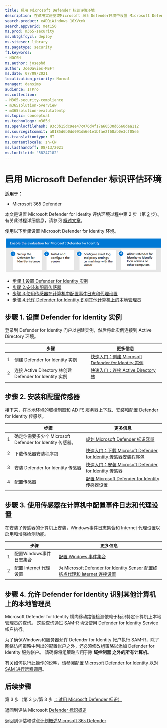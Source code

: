 ```yaml
---
title: 启用 Microsoft Defender 标识评估环境
description: 在试用实验室或Microsoft 365 Defender环境中设置 Microsoft Defender for Identity，&配置传感器，并发现其他计算机上的本地管理员。
search.product: eADQiWindows 10XVcnh
search.appverid: met150
ms.prod: m365-security
ms.mktglfcycl: deploy
ms.sitesec: library
ms.pagetype: security
f1.keywords:
- NOCSH
ms.author: josephd
author: JoeDavies-MSFT
ms.date: 07/09/2021
localization_priority: Normal
manager: dansimp
audience: ITPro
ms.collection:
- M365-security-compliance
- m365solution-overview
- m365solution-evalutatemtp
ms.topic: conceptual
ms.technology: m365d
ms.openlocfilehash: 93c3b15dc9ee47c076d4f17a60530d6660dea112
ms.sourcegitcommit: a0185d6b0dd091db6e1e1bfae2f68ab0e3cf05e5
ms.translationtype: MT
ms.contentlocale: zh-CN
ms.lasthandoff: 08/13/2021
ms.locfileid: "58247182"
---
```

# <a name="enable-the-evaluation-environment-for-microsoft-defender-for-identity"></a>启用 Microsoft Defender 标识评估环境

**适用于：**
- Microsoft 365 Defender

本文是设置 Microsoft Defender for Identity 评估环境过程中第 2 步（第 [2](eval-defender-identity-overview.md) 步）。 有关此过程详细信息，请参阅 [概述文章](eval-defender-identity-overview.md)。

使用以下步骤设置 Microsoft Defender for Identity 环境。 

![在 Microsoft Defender 评估环境中启用 Microsoft Defender 标识的步骤](../../media/defender/m365-defender-identity-eval-enable-steps.png)

- [步骤 1.设置 Defender for Identity 实例](#step-1-set-up-the-defender-for-identity-instance)
- [步骤 2.安装和配置传感器](#step-2-install-and-configure-the-sensor)
- [步骤 3.使用传感器在计算机中配置事件日志和代理设置](#step-3-configure-event-log-and-proxy-settings-on-machines-with-the-sensor)
- [步骤 4.允许 Defender for Identity 识别其他计算机上的本地管理员](#step-4-allow-defender-for-identity-to-identify-local-admins-on-other-computers)

## <a name="step-1-set-up-the-defender-for-identity-instance"></a>步骤 1. 设置 Defender for Identity 实例

登录到 Defender for Identity 门户以创建实例，然后将此实例连接到 Active Directory 环境。 

|  |步骤     |更多信息  |
|---------|---------|---------|
|1      | 创建 Defender for Identity 实例        | [快速入门：创建 Microsoft Defender for Identity 实例](/defender-for-identity/install-step1)        |
|2      | 连接 Active Directory 林创建 Defender for Identity 实例   | [快速入门：连接 Active Directory 林](/defender-for-identity/install-step2)  |
| | |

## <a name="step-2-install-and-configure-the-sensor"></a>步骤 2. 安装和配置传感器

接下来，在本地环境的域控制器和 AD FS 服务器上下载、安装和配置 Defender for Identity 传感器。

|  |步骤     |更多信息  |
|---------|---------|---------|
|1      | 确定你需要多少个 Microsoft Defender for Identity 传感器。        | [规划 Microsoft Defender 标识容量](/defender-for-identity/capacity-planning)   |
|2      | 下载传感器安装程序包  |  [快速入门：下载 Microsoft Defender for Identity 传感器安装程序包](/defender-for-identity/install-step3)   |
|3      | 安装 Defender for Identity 传感器    |  [快速入门：安装 Microsoft Defender for Identity 传感器](/defender-for-identity/install-step4)       |
|4      | 配置传感器       |  [配置 Microsoft Defender for Identity 传感器设置 ](/defender-for-identity/install-step5)   |
|   |         |         |

## <a name="step-3-configure-event-log-and-proxy-settings-on-machines-with-the-sensor"></a>步骤 3. 使用传感器在计算机中配置事件日志和代理设置

在安装了传感器的计算机上安装，Windows事件日志集合和 Internet 代理设置以启用和增强检测功能。

|  |步骤     |更多信息  |
|---------|---------|---------|
|1      | 配置Windows事件日志集合         | [配置 Windows 事件集合](/defender-for-identity/configure-windows-event-collection)        |
|2      | 配置 Internet 代理设置        | [为 Microsoft Defender for Identity Sensor 配置终结点代理和 Internet 连接设置](/defender-for-identity/configure-proxy)        |
|   |         |         |

## <a name="step-4-allow-defender-for-identity-to-identify-local-admins-on-other-computers"></a>步骤 4. 允许 Defender for Identity 识别其他计算机上的本地管理员

Microsoft Defender for Identity 横向移动路径检测依赖于标识特定计算机上本地管理员的查询。 这些查询通过 SAM-R 协议使用 Defender for Identity Service 帐户执行。 

为了确保Windows和服务器允许 Defender for Identity 帐户执行 SAM-R，除了网络访问策略中列出的配置帐户之外，还必须修改组策略以添加 Defender for Identity 服务帐户。 请确保将组策略应用于除 **域控制器 之外的所有计算机**。

有关如何执行此操作的说明，请参阅配置 [Microsoft Defender for Identity 以对 SAM 进行远程调用](/defender-for-identity/install-step8-samr)。 

## <a name="next-steps"></a>后续步骤

第 3 步（第 3 步/第 3 步 [：试用 Microsoft Defender 标识）](eval-defender-identity-pilot.md)

返回到评估 Microsoft [Defender 标识概述](eval-defender-identity-overview.md)

返回到评估和试点[计划概述Microsoft 365 Defender](eval-overview.md)